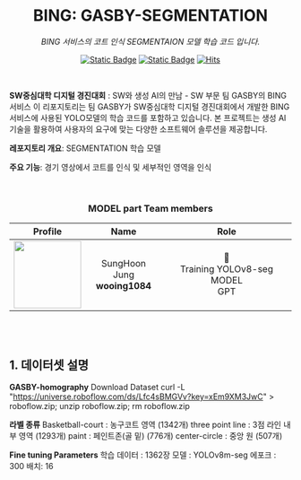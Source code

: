 <div align="center">

# BING: GASBY-SEGMENTATION

*BING 서비스의 코트 인식 SEGMENTAION 모델 학습 코드 입니다.*

[![Static Badge](https://img.shields.io/badge/language-english-red)](./README.md) [![Static Badge](https://img.shields.io/badge/language-korean-blue)](./README-KR.md) [![Hits](https://hits.seeyoufarm.com/api/count/incr/badge.svg?url=https%3A%2F%2Fgithub.com%2FSinging-voice-conversion%2Fsingtome-model&count_bg=%23E3E30F&title_bg=%23555555&icon=&icon_color=%23E7E7E7&title=hits&edge_flat=false)](https://hits.seeyoufarm.com)

</div>

<br>

**SW중심대학 디지털 경진대회** : SW와 생성 AI의 만남 - SW 부문
팀 GASBY의 BING 서비스
이 리포지토리는 팀 GASBY가 SW중심대학 디지털 경진대회에서 개발한 BING 서비스에 사용된 YOLO모델의 학습 코드를 포함하고 있습니다. 본 프로젝트는 생성 AI 기술을 활용하여 사용자의 요구에 맞는 다양한 소프트웨어 솔루션을 제공합니다.

**레포지토리 개요**: 
SEGMENTATION 학습 모델

**주요 기능**: 
경기 영상에서 코트를 인식 및 세부적인 영역을 인식

<br>

<div align="center">

<h3> MODEL part Team members </h3>

| Profile | Name | Role |
| :---: | :---: | :---: |
| <a href="https://github.com/wooing1084"><img src="https://avatars.githubusercontent.com/u/32007781?v=4" height="120px"></a> | SungHoon Jung <br> **wooing1084**| <br> Training YOLOv8-seg MODEL <br> GPT|


<br>


</div>

<br>

## 1. 데이터셋 설명

**GASBY-homography**
Download Dataset
curl -L "https://universe.roboflow.com/ds/Lfc4sBMGVv?key=xEm9XM3JwC" > roboflow.zip; unzip roboflow.zip; rm roboflow.zip

**라벨 종류**
Basketball-court : 농구코트 영역 (1342개)
three point line : 3점 라인 내부 영역 (1293개)
paint : 페인트존(골 밑) (776개)
center-circle : 중앙 원 (507개)

**Fine tuning Parameters**
학습 데이터 : 1362장
모델 : YOLOv8m-seg
에포크 : 300
배치: 16

